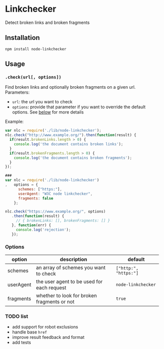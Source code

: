 # Linkchecker

Detect broken links and broken fragments

## Installation

```
npm install node-linkchecker
```

## Usage

### `.check(url[, options])`

Find broken links and optionally broken fragments on a given url.
Parameters:
* `url`: the url you want to check
* `options`: provide that parameter if you want to override the default options. See [below](#options) for more details

Example:

```js
var nlc = require('./lib/node-linkchecker');
nlc.check("http://www.example.org/").then(function(result) {
  if(result.brokenLinks.length > 0) {
    console.log('the document contains broken links');
  }
  if(result.brokenFragments.length > 0) {
    console.log('the document contains broken fragments');
  }
});

###
var nlc = require('./lib/node-linkchecker')
,   options = {
      schemes: ["https:"],
      userAgent: "W3C node linkchecker",
      fragments: false
    };

nlc.check("https://www.example.org/", options)
   .then(function(result) {
     // { brokenLinks: [], brokenFragments: [] }
   }, function(err) {
     console.log('rejection');
   });
```

### Options

| option        | description                                 | default               |
| ------------- | ------------------------------------------- | --------------------- |
| schemes       | an array of schemes you want to check       | `["http:", "https:"]` |
| userAgent     | the user agent to be used for each request  | `node-linkchecker`    |
| fragments     | whether to look for broken fragments or not | `true`                |

### TODO list

* add support for robot exclusions
* handle base `href`
* improve result feedback and format
* add tests
